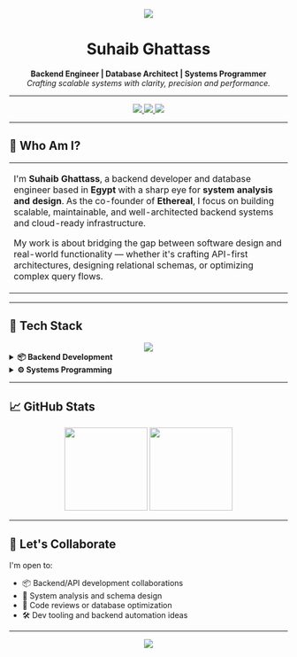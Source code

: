 <div align="center">
  <img src="https://capsule-render.vercel.app/api?type=waving&color=gradient&height=120&section=header"/>
</div>

<h1 align="center">
  Suhaib Ghattass
</h1>

<p align="center">
  <strong>Backend Engineer | Database Architect | Systems Programmer</strong><br/>
  <em>Crafting scalable systems with clarity, precision and performance.</em>
</p>

<hr/>

<p align="center">
  <a href="https://etherealtech.netlify.app/">
    <img src="https://img.shields.io/badge/Portfolio-etherealtech.netlify.app-4E69C8?style=for-the-badge&logo=vercel&logoColor=white" />
  </a>
  <a href="https://www.linkedin.com/in/suhaib-ghattass-b9576b352/">
    <img src="https://img.shields.io/badge/LinkedIn-Suhaib%20Ghattass-0077B5?style=for-the-badge&logo=linkedin&logoColor=white" />
  </a>
  <a href="mailto:youremail@example.com">
    <img src="https://img.shields.io/badge/Email-Contact%20Me-D14836?style=for-the-badge&logo=gmail&logoColor=white" />
  </a>
</p>

---

## 👋 Who Am I?

<table>
<tr>
<td width="60%">

I'm <strong>Suhaib Ghattass</strong>, a backend developer and database engineer based in <strong>Egypt</strong> with a sharp eye for <strong>system analysis and design</strong>. As the co-founder of <strong>Ethereal</strong>, I focus on building scalable, maintainable, and well-architected backend systems and cloud-ready infrastructure.

My work is about bridging the gap between software design and real-world functionality — whether it's crafting API-first architectures, designing relational schemas, or optimizing complex query flows.

</td>

</tr>
</table>

---

## 🧠 Tech Stack

<div align="center">
  <img src="https://skillicons.dev/icons?i=nodejs,express,nestjs,nextjs,typescript,mongodb,postgresql,postman,docker,aws,git,github,dotnet" />
</div>

<details>
<summary><strong>📦 Backend Development</strong></summary>

- Microservices Architecture with NestJS  
- RESTful API Design & Authentication  
- Database Modeling & Query Optimization  
- CI/CD with Docker & AWS  

</details>

<details>
<summary><strong>⚙️ Systems Programming</strong></summary>

- Nest for scalable microservices architecture 
- Low-level systems design & memory optimization  
- Distributed systems and event-driven patterns
- RESTful & GraphQL APIs with authentication and RBAC 

</details>

---

## 📈 GitHub Stats

<div align="center">
  <img src="https://github-readme-stats.vercel.app/api?username=SuhaibGhattass21&show_icons=true&theme=radical&hide_border=true&rank_icon=github&count_private=true" height="150"/>
  <img src="https://github-readme-stats.vercel.app/api/top-langs/?username=SuhaibGhattass21&layout=compact&theme=radical&hide_border=true&langs_count=8" height="150"/>
</div>

---

## 🤝 Let's Collaborate

I'm open to:

- 📦 Backend/API development collaborations  
- 🧠 System analysis and schema design  
- 🧪 Code reviews or database optimization  
- 🛠️ Dev tooling and backend automation ideas  

---

<div align="center">
  <img src="https://capsule-render.vercel.app/api?type=waving&color=gradient&height=120&section=footer"/>
</div>
